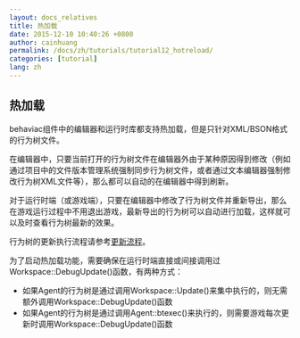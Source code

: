 ```yaml
---
layout: docs_relatives
title: 热加载
date: 2015-12-10 10:40:26 +0800
author: cainhuang
permalink: /docs/zh/tutorials/tutorial12_hotreload/
categories: [tutorial]
lang: zh
---
```


## 热加载

behaviac组件中的编辑器和运行时库都支持热加载，但是只针对XML/BSON格式的行为树文件。

在编辑器中，只要当前打开的行为树文件在编辑器外由于某种原因得到修改（例如通过项目中的文件版本管理系统强制同步行为树文件，或者通过文本编辑器强制修改行为树XML文件等），那么都可以自动的在编辑器中得到刷新。

对于运行时端（或游戏端），只要在编辑器中修改了行为树文件并重新导出，那么在游戏运行过程中不用退出游戏，最新导出的行为树可以自动进行加载，这样就可以及时查看行为树最新的效果。

行为树的更新执行流程请参考[更新流程]({{site.url}}{{site.baseurl}}/docs/zh/tutorials/tutorial13_updateloop/)。

为了启动热加载功能，需要确保在运行时端直接或间接调用过Workspace::DebugUpdate()函数，有两种方式：

- 如果Agent的行为树是通过调用Workspace::Update()来集中执行的，则无需额外调用Workspace::DebugUpdate()函数
- 如果Agent的行为树是通过调用Agent::btexec()来执行的，则需要游戏每次更新时调用Workspace::DebugUpdate()函数
